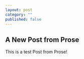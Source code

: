 ```yaml
---
layout: post
category: ""
published: false
---
```

## A New Post from Prose

This is a test Post from Prose!
